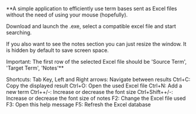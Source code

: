 **A simple application to efficiently use term bases sent as Excel files without the need of using your mouse (hopefully).

Download and launch the .exe, select a compatible excel file and start searching.

If you also want to see the notes section you can just resize the window. It is hidden by default to save screen space.

Important:
The first row of the selected Excel file should be 'Source Term', 'Target Term', 'Notes'**

Shortcuts:
Tab Key, Left and Right arrows: Navigate between results
Ctrl+C: Copy the displayed result
Ctrl+O: Open the used Excel file
Ctrl+N: Add a new term
Ctrl++/-: Increase or decrease the font size
Ctrl+Shift++/-: Increase or decrease the font size of notes
F2: Change the Excel file used
F3: Open this help message
F5: Refresh the Excel database

